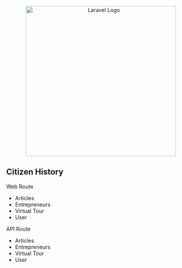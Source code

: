 <p align="center"><a href="https://laravel.com" target="_blank"><img src="https://raw.githubusercontent.com/laravel/art/master/logo-lockup/5%20SVG/2%20CMYK/1%20Full%20Color/laravel-logolockup-cmyk-red.svg" width="400" alt="Laravel Logo"></a></p>

## Citizen History

Web Route

-   Articles
-   Entrepreneurs
-   Virtual Tour
-   User

API Route

-   Articles
-   Entrepreneurs
-   Virtual Tour
-   User
